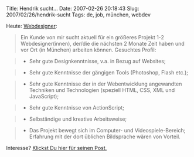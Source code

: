 Title: Hendrik sucht...
Date: 2007-02-26 20:18:43
Slug: 2007/02/26/hendrik-sucht
Tags: de, job, münchen, webdev


Heute: [Webdesigner][1]:

> Ein Kunde von mir sucht aktuell für ein größeres Projekt 1-2
Webdesigner(innen), der/die die nächsten 2 Monate Zeit haben und vor Ort (in
München) arbeiten können. Gesuchtes Profil:

>

>   * Sehr gute Designkenntnisse, v.a. in Bezug auf Websites;

>   * Sehr gute Kenntnisse der gängigen Tools (Photoshop, Flash etc.);

>   * Sehr gute Kenntnisse der in der Webentwicklung angewandten Techniken und
Technologien (speziell HTML, CSS, XML und JavaScript);

>   * Sehr gute Kenntnisse von ActionScript;

>   * Selbständige und kreative Arbeitsweise;

>   * Das Projekt bewegt sich im Computer- und Videospiele-Bereich; Erfahrung
mit der dort üblichen Bildsprache wären von Vorteil.

Interesse? [Klickst Du hier für seinen Post.][2]

   [1]: http://www.mornography.de/2007/02/26/gesucht-webdesignerinnen/ (innen)
   [2]: http://www.mornography.de/2007/02/26/gesucht-webdesignerinnen/
